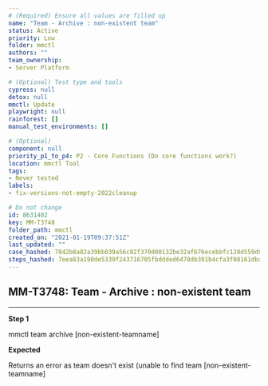 ```yaml
---
# (Required) Ensure all values are filled up
name: "Team - Archive : non-existent team"
status: Active
priority: Low
folder: mmctl
authors: ""
team_ownership: 
- Server Platform

# (Optional) Test type and tools
cypress: null
detox: null
mmctl: Update
playwright: null
rainforest: []
manual_test_environments: []

# (Optional)
component: null
priority_p1_to_p4: P2 - Core Functions (Do core functions work?)
location: mmctl Tool
tags: 
- Never tested
labels: 
- fix-versions-not-empty-2022cleanup

# Do not change
id: 8631402
key: MM-T3748
folder_path: mmctl
created_on: "2021-01-19T09:37:51Z"
last_updated: ""
case_hashed: 7842b8a82a39bb039a56c82f370d00132be32afb76ecebbfc128d559d8664af5b6fca89796ce276c9d88fbba5daf5d15
steps_hashed: 7eea83a190de5339f243716705fbddded6478db391b4cfa3f08161dbaede0d66fcd022f4368f96c7ba94553e6ef14896
---
```


## MM-T3748: Team - Archive : non-existent team

---

**Step 1**

mmctl team archive \[non-existent-teamname]

**Expected**

Returns an error as team doesn't exist (unable to find team \[non-existent-teamname]
